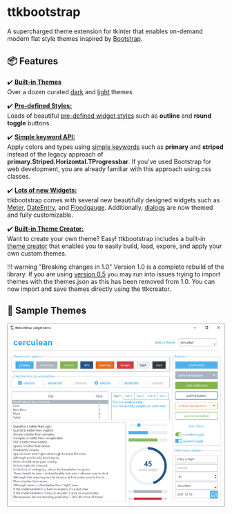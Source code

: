 # ttkbootstrap

A supercharged theme extension for tkinter that enables on-demand modern 
flat style themes inspired by [Bootstrap](https://getbootstrap.com/).

## 📦 Features

✔️ [**Built-in Themes**](themes/index.md)   
Over a dozen curated [dark](themes/dark.md) and [light](themes/light.md) themes  

✔️ [**Pre-defined Styles:**](styleguide/index.md)  
Loads of beautiful [pre-defined widget styles](styleguide/index.md) such 
as **outline** and **round toggle** buttons.

✔️ [**Simple keyword API:**](gettingstarted/tutorial/#use-themed-widgets)  
Apply colors and types using [simple keywords](gettingstarted/tutorial/#use-themed-widgets) 
such as **primary** and **striped** instead of the legacy approach of 
**primary.Striped.Horizontal.TProgressbar**. If you've used Bootstrap for
web development, you are already familiar with this approach using css classes.

✔️ [**Lots of new Widgets:**](api/widgets/dateentry)  
ttkbootstrap comes with several new beautifully designed widgets such 
as [Meter](api/widgets/meter), [DateEntry](api/widgets/dateentry), 
and [Floodgauge](api/widgets/floodgauge). Additionally, [dialogs](api/dialogs/dialog) 
are now themed and fully customizable.

✔️ [**Built-in Theme Creator:**](themes/themecreator.md)  
Want to create your own theme? Easy! ttkbootstrap includes a built-in 
[theme creator](themes/themecreator.md) that enables you to easily build, 
load, expore, and apply your own custom themes.

!!! warning "Breaking changes in 1.0"
    Version 1.0 is a complete rebuild of the library. If you are using [version 0.5](https://github.com/israel-dryer/ttkbootstrap/tree/version-0.5) you may run into issues trying to import themes with the themes.json as this has been removed from 1.0. You can now import and save themes directly using the ttkcreator.


## 🎨 Sample Themes

![themes](./assets/themes/themes.gif)
